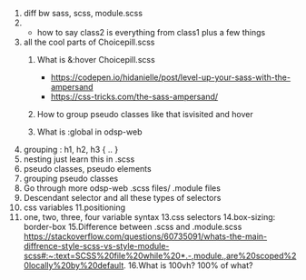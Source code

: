 1. diff bw sass, scss, module.scss
2. - how to say class2 is everything from class1 plus
a few things
3. all the cool parts of Choicepill.scss
   1. What is &:hover Choicepill.scss
      - https://codepen.io/hidanielle/post/level-up-your-sass-with-the-ampersand
      - https://css-tricks.com/the-sass-ampersand/

   2. How to group pseudo classes
      like <a> that isvisited and hover
   3. What is :global in odsp-web
4. grouping : h1, h2, h3 {
  ..
  }
5. nesting
   just learn this in .scss
6. pseudo classes, pseudo elements
7. grouping pseudo classes 
8. Go through more odsp-web .scss files/ .module
   files
9. Descendant selector and all these types of
   selectors
10. css variables
11.positioning
12. one, two, three, four variable syntax
13.css selectors
14.box-sizing: border-box
15.Difference between .scss and .module.scss
   https://stackoverflow.com/questions/60735091/whats-the-main-diffrence-style-scss-vs-style-module-scss#:~:text=SCSS%20file%20while%20*.-,module.,are%20scoped%20locally%20by%20default.
16.What is 100vh? 100% of what?